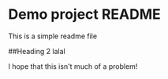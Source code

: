 # Demo project README

This is a simple readme file

##Heading 2 lalal

I hope that this isn't much of a problem!
